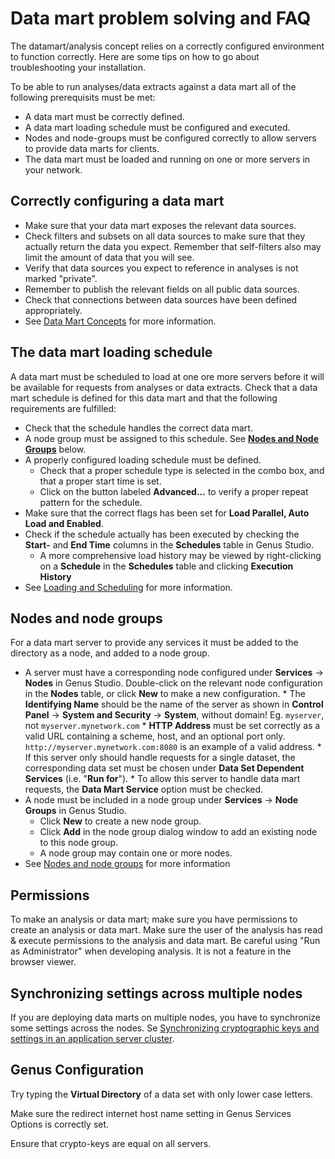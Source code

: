 # Data mart problem solving and FAQ

The datamart/analysis concept relies on a correctly configured environment to function correctly. Here are some tips on how to go about troubleshooting your installation.

To be able to run analyses/data extracts against a data mart all of the following prerequisits must be met:
*   A data mart must be correctly defined.
*   A data mart loading schedule must be configured and executed.
*   Nodes and node-groups must be configured correctly to allow servers to provide data marts for clients.
*   The data mart must be loaded and running on one or more servers in your network.

## Correctly configuring a data mart
*   Make sure that your data mart exposes the relevant data sources. 
*   Check filters and subsets on all data sources to make sure that they actually return the data you expect. Remember that self-filters also may limit the amount of data that you will see.
*   Verify that data sources you expect to reference in analyses is not marked "private".
*   Remember to publish the relevant fields on all public data sources. 
*   Check that connections between data sources have been defined appropriately.
*   See [Data Mart Concepts](data-mart-concepts.md) for more information. 

## The data mart loading schedule
A data mart must be scheduled to load at one ore more servers before it will be available for requests from analyses or data extracts. Check that a data mart schedule is defined for this data mart and that the following requirements are fulfilled:
*   Check that the schedule handles the correct data mart.
*   A node group must be assigned to this schedule. See **[Nodes and Node Groups](#nodes-and-node-groups)** below. 
*   A properly configured loading schedule must be defined. 
    *   Check that a proper schedule type is selected in the combo box,  and that a proper start time is set.
    *   Click on the button labeled **Advanced...** to verify a proper repeat pattern for the schedule.
*   Make sure that the correct flags has been set for **Load Parallel, Auto Load and Enabled**.
*   Check if the schedule actually has been executed by checking the **Start-** and **End Time** columns in the **Schedules** table in Genus Studio. 
    *   A more comprehensive load history may be viewed by right-clicking on a **Schedule** in the **Schedules** table and clicking **Execution History**
*   See [Loading and Scheduling](data-mart-loading.md) for more information.

## Nodes and node groups
For a data mart server to provide any services it must be added to the directory as a node, and added to a node group.
*    A server must have a corresponding node configured under **Services** -> **Nodes** in Genus Studio. Double-click on the relevant node configuration in the **Nodes** table, or click **New** to make a new configuration.
    *   The **Identifying Name** should be the name of the server as shown in **Control Panel** -> **System and Security** -> **System**, without domain! Eg. `myserver`, not `myserver.mynetwork.com` 
    *   **HTTP Address** must be set correctly as a valid URL containing a scheme, host, and an optional port only. `http://myserver.mynetwork.com:8080` is an example of a valid address.
    *   If this server only should handle requests for a single dataset, the corresponding data set must be chosen under **Data Set Dependent Services** (i.e. "**Run for**").
    *   To allow this server to handle data mart requests, the **Data Mart Service** option must be checked. 
*   A node must be included in a node group under **Services** -> **Node Groups** in Genus Studio.
    *   Click **New** to create a new node group.
    *   Click **Add** in the node group dialog window to add an existing node to this node group.
    *   A node group may contain one or more nodes.
*   See [Nodes and node groups](../../../developers/defining-an-app-model/services/nodes-and-node-groups.md) for more information

## Permissions
To make an analysis or data mart; make sure you have permissions to create an analysis or data mart. Make sure the user of the analysis has read & execute permissions to the analysis and data mart. Be careful using "Run as Administrator" when developing analysis. It is not a feature in the browser viewer.

## Synchronizing settings across multiple nodes
If you are deploying data marts on multiple nodes, you have to synchronize some settings across the nodes. Se [Synchronizing cryptographic keys and settings in an application server cluster](../../../developers/installation-and-configuration/configure-and-maintain-genus-server/synchronizing-crypto-keys-in-a-cluster.md).

## Genus Configuration

Try typing the **Virtual Directory** of a data set with only lower case letters.

Make sure the redirect internet host name setting in Genus Services Options is correctly set.

Ensure that crypto-keys are equal on all servers.
